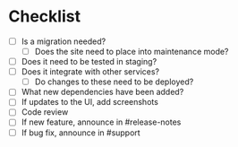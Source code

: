 # Checklist
- [ ] Is a migration needed?
  - [ ] Does the site need to place into maintenance mode?
- [ ] Does it need to be tested in staging?
- [ ] Does it integrate with other services?
  - [ ] Do changes to these need to be deployed?
- [ ] What new dependencies have been added?
- [ ] If updates to the UI, add screenshots
- [ ] Code review
- [ ] If new feature, announce in #release-notes
- [ ] If bug fix, announce in #support